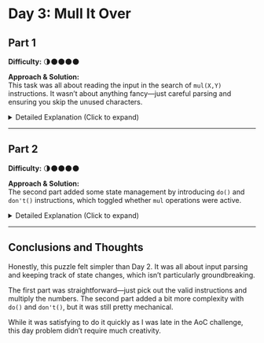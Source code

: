 
# Day 3: Mull It Over

## Part 1  
**Difficulty:** 🌗🌑🌑🌑🌑  

**Approach & Solution:**  
This task was all about reading the input in the search of `mul(X,Y)` instructions. It wasn’t about anything fancy—just careful parsing and ensuring you skip the unused characters.

<details>  
<summary>Detailed Explanation (Click to expand)</summary>  
The code scanned the input character by character, searching for patterns that matched the format `mul(X,Y)`. Here’s the breakdown:  

1. A `toCheck` string helped track whether we were mid-parsing a valid `mul` instruction.  
2. Once inside a valid `mul` block, digits for `X` and `Y` were parsed and multiplied.  
3. Any mismatched characters or sequences reset the parser to avoid errors.  
4. Finally, the results of all valid `mul` instructions were added up and printed.  

No complex algorithms here—just parsing, validating, and summing!  
</details>  

---

## Part 2  
**Difficulty:** 🌗🌑🌑🌑🌑  

**Approach & Solution:**  
The second part added some state management by introducing `do()` and `don't()` instructions, which toggled whether `mul` operations were active.  

<details>  
<summary>Detailed Explanation (Click to expand)</summary>  
Building on Part 1:  

1. Two new strings, `do()` and `don't()`, were used to track the active state of `mul` instructions.  
2. Each character of the input was checked against these state-changing commands.  
3. Only when the `enabled` state was `true` were valid `mul` instructions parsed and their results added to the sum.  
4. If a `don't()` appeared, subsequent `mul` instructions were ignored until a `do()` reset the state.  
5. For parsing the numbers, we just read them and multiply by 10 knowing they can not be more than 3 digits long.

The only challenge here was maintaining the different states of the parser.
</details>  

---

## Conclusions and Thoughts  
Honestly, this puzzle felt simpler than Day 2. It was all about input parsing and keeping track of state changes, which isn’t particularly groundbreaking.  

The first part was straightforward—just pick out the valid instructions and multiply the numbers. The second part added a bit more complexity with `do()` and `don't()`, but it was still pretty mechanical.  

While it was satisfying to do it quickly as I was late in the AoC challenge, this day problem didn’t require much creativity.